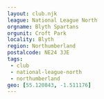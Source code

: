 ```yaml
---
layout: club.njk
league: National League North
orgname: Blyth Spartans
orgunit: Croft Park
locality: Blyth
region: Northumberland
postalcode: NE24 3JE
tags:
 - club
 - national-league-north
 - northumberland
geo: [55.120843, -1.511176]
---
```

